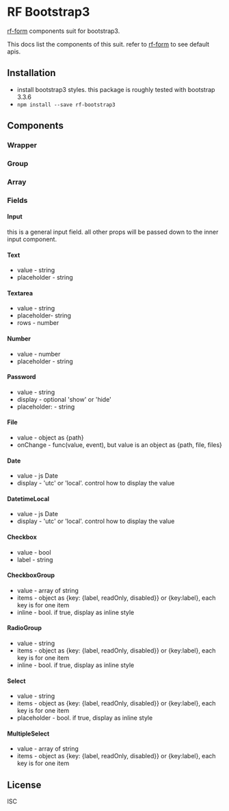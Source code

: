 # RF Bootstrap3
[rf-form](https://github.com/ShakingMap/rf-form) components suit for bootstrap3.

This docs list the components of this suit. refer to [rf-form](https://github.com/ShakingMap/rf-form#apis) to see default apis.

## Installation
- install bootstrap3 styles. this package is roughly tested with bootstrap 3.3.6
- `npm install --save rf-bootstrap3`

## Components

### Wrapper

### Group

### Array

### Fields

#### Input
this is a general input field. all other props will be passed down to the inner input component.

#### Text
- value - string
- placeholder - string

#### Textarea
- value - string
- placeholder- string
- rows - number

#### Number
- value - number
- placeholder - string

#### Password
- value - string
- display - optional 'show' or 'hide'
- placeholder: - string

#### File
- value - object as {path}
- onChange - func(value, event), but value is an object as {path, file, files}

#### Date
- value - js Date
- display - 'utc' or 'local'. control how to display the value

#### DatetimeLocal
- value - js Date
- display - 'utc' or 'local'. control how to display the value

#### Checkbox
- value - bool
- label - string

#### CheckboxGroup
- value - array of string
- items - object as {key: {label, readOnly, disabled}} or {key:label}, each key is for one item
- inline - bool. if true, display as inline style

#### RadioGroup
- value - string
- items - object as {key: {label, readOnly, disabled}} or {key:label}, each key is for one item
- inline - bool. if true, display as inline style

#### Select
- value - string
- items - object as {key: {label, readOnly, disabled}} or {key:label}, each key is for one item
- placeholder - bool. if true, display as inline style

#### MultipleSelect
- value - array of string
- items - object as {key: {label, readOnly, disabled}} or {key:label}, each key is for one item

## License
ISC
